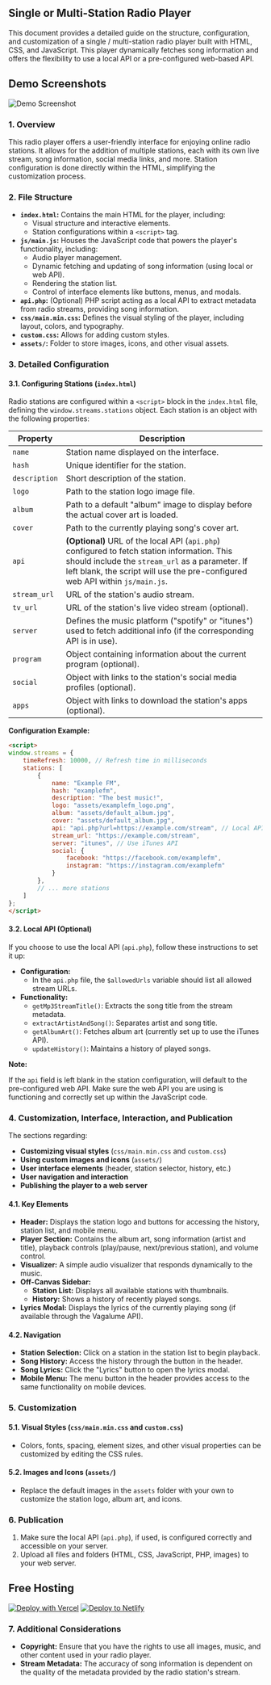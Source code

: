 ## Single or Multi-Station Radio Player

This document provides a detailed guide on the structure, configuration, and customization of a single / multi-station radio player built with HTML, CSS, and JavaScript. This player dynamically fetches song information and offers the flexibility to use a local API or a pre-configured web-based API.


## Demo Screenshots

![Demo Screenshot](https://i.imgur.com/oULEMgZ.jpeg)


### 1. Overview

This radio player offers a user-friendly interface for enjoying online radio stations. It allows for the addition of multiple stations, each with its own live stream, song information, social media links, and more. Station configuration is done directly within the HTML, simplifying the customization process.

### 2. File Structure

* **`index.html`:** Contains the main HTML for the player, including:
    * Visual structure and interactive elements.
    * Station configurations within a `<script>` tag.
* **`js/main.js`:** Houses the JavaScript code that powers the player's functionality, including:
    * Audio player management.
    * Dynamic fetching and updating of song information (using local or web API).
    * Rendering the station list.
    * Control of interface elements like buttons, menus, and modals.
* **`api.php`:** (Optional) PHP script acting as a local API to extract metadata from radio streams, providing song information.
* **`css/main.min.css`:**  Defines the visual styling of the player, including layout, colors, and typography.
* **`custom.css`:**  Allows for adding custom styles.
* **`assets/`:**  Folder to store images, icons, and other visual assets.

### 3. Detailed Configuration

#### 3.1. Configuring Stations (`index.html`)

Radio stations are configured within a `<script>` block in the `index.html` file, defining the `window.streams.stations` object. Each station is an object with the following properties:

| Property | Description |
|---|---|
| `name` | Station name displayed on the interface. |
| `hash` | Unique identifier for the station. |
| `description` | Short description of the station. |
| `logo` | Path to the station logo image file. |
| `album` | Path to a default "album" image to display before the actual cover art is loaded. |
| `cover` | Path to the currently playing song's cover art. |
| `api` | **(Optional)** URL of the local API (`api.php`) configured to fetch station information. This should include the `stream_url` as a parameter. If left blank, the script will use the pre-configured web API within `js/main.js`. |
| `stream_url` | URL of the station's audio stream. |
| `tv_url` | URL of the station's live video stream (optional). |
| `server` | Defines the music platform ("spotify" or "itunes") used to fetch additional info (if the corresponding API is in use). |
| `program` | Object containing information about the current program (optional). |
| `social` | Object with links to the station's social media profiles (optional). |
| `apps` | Object with links to download the station's apps (optional). |

**Configuration Example:**

```html
<script>
window.streams = {
    timeRefresh: 10000, // Refresh time in milliseconds
    stations: [
        {
            name: "Example FM",
            hash: "examplefm",
            description: "The best music!",
            logo: "assets/examplefm_logo.png",
            album: "assets/default_album.jpg",
            cover: "assets/default_album.jpg",
            api: "api.php?url=https://example.com/stream", // Local API (optional)
            stream_url: "https://example.com/stream",
            server: "itunes", // Use iTunes API
            social: {
                facebook: "https://facebook.com/examplefm",
                instagram: "https://instagram.com/examplefm"
            }
        },
        // ... more stations
    ]
};
</script>
```

#### 3.2. Local API (Optional)

If you choose to use the local API (`api.php`), follow these instructions to set it up:

* **Configuration:** 
    * In the `api.php` file, the `$allowedUrls` variable should list all allowed stream URLs.
* **Functionality:**
    * `getMp3StreamTitle()`: Extracts the song title from the stream metadata.
    * `extractArtistAndSong()`:  Separates artist and song title.
    * `getAlbumArt()`:  Fetches album art (currently set up to use the iTunes API). 
    * `updateHistory()`:  Maintains a history of played songs. 

**Note:**

If the `api` field is left blank in the station configuration, will default to the pre-configured web API.  Make sure the web API you are using is functioning and correctly set up within the JavaScript code.

### 4. Customization, Interface, Interaction, and Publication

The sections regarding:

* **Customizing visual styles** (`css/main.min.css` and `custom.css`)
* **Using custom images and icons** (`assets/`)
* **User interface elements** (header, station selector, history, etc.)
* **User navigation and interaction** 
* **Publishing the player to a web server** 

#### 4.1. Key Elements

* **Header:** Displays the station logo and buttons for accessing the history, station list, and mobile menu. 
* **Player Section:** Contains the album art, song information (artist and title), playback controls (play/pause, next/previous station), and volume control.
* **Visualizer:** A simple audio visualizer that responds dynamically to the music.
* **Off-Canvas Sidebar:**
    * **Station List:** Displays all available stations with thumbnails.
    * **History:** Shows a history of recently played songs.
* **Lyrics Modal:** Displays the lyrics of the currently playing song (if available through the Vagalume API).

#### 4.2. Navigation

* **Station Selection:** Click on a station in the station list to begin playback.
* **Song History:** Access the history through the button in the header.
* **Song Lyrics:** Click the "Lyrics" button to open the lyrics modal.
* **Mobile Menu:** The menu button in the header provides access to the same functionality on mobile devices.

### 5. Customization

#### 5.1. Visual Styles (`css/main.min.css` and `custom.css`)

* Colors, fonts, spacing, element sizes, and other visual properties can be customized by editing the CSS rules.

#### 5.2.  Images and Icons (`assets/`)

* Replace the default images in the `assets` folder with your own to customize the station logo, album art, and icons.

### 6. Publication

1. Make sure the local API (`api.php`), if used, is configured correctly and accessible on your server.
2. Upload all files and folders (HTML, CSS, JavaScript, PHP, images) to your web server. 

## Free Hosting

[![Deploy with Vercel](https://vercel.com/button)](https://vercel.com/new/clone?repository-url=https://github.com/jailsonsb2/Radioplayer_api)
[![Deploy to Netlify](https://www.netlify.com/img/deploy/button.svg)](https://app.netlify.com/start/deploy?repository=https://github.com/jailsonsb2/Radioplayer_api)

### 7. Additional Considerations

* **Copyright:**  Ensure that you have the rights to use all images, music, and other content used in your radio player.
* **Stream Metadata:** The accuracy of song information is dependent on the quality of the metadata provided by the radio station's stream. 





